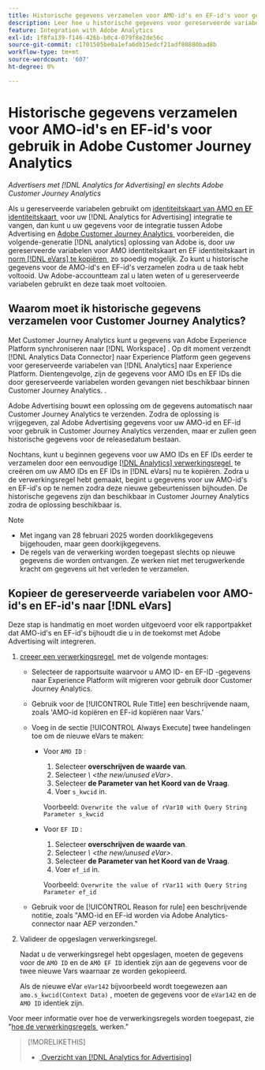 ```yaml
---
title: Historische gegevens verzamelen voor AMO-id's en EF-id's voor gebruik in Adobe Customer Journey Analytics
description: Leer hoe u historische gegevens voor gereserveerde variabelen in Adobe Analytics kunt verzamelen voor toekomstig gebruik in Adobe Customer Journey Analytics
feature: Integration with Adobe Analytics
exl-id: 1f8fa139-f146-426b-b0c4-079f8e2de56c
source-git-commit: c1701505be0a1efa6db15edcf21adf80880bad8b
workflow-type: tm+mt
source-wordcount: '607'
ht-degree: 0%

---
```


# Historische gegevens verzamelen voor AMO-id&#39;s en EF-id&#39;s voor gebruik in Adobe Customer Journey Analytics

*Advertisers met [!DNL Analytics for Advertising] en slechts Adobe Customer Journey Analytics*

<!-- Solution built but not tested. Move to the CJA chapter once it's available?  If so, then create a redirect. -->

Als u gereserveerde variabelen gebruikt om [&#x200B; identiteitskaart van AMO en EF identiteitskaart &#x200B;](ids.md) voor uw [!DNL Analytics for Advertising] integratie te vangen, dan kunt u uw gegevens voor de integratie tussen Adobe Advertising en [&#x200B; Adobe Customer Journey Analytics &#x200B;](https://experienceleague.adobe.com/nl/docs/analytics-platform/using/cja-overview/cja-overview) voorbereiden, die volgende-generatie [!DNL analytics] oplossing van Adobe is, door uw gereserveerde variabelen voor AMO identiteitskaart en EF identiteitskaart in [&#x200B; norm  [!DNL eVars] te kopiëren &#x200B;](https://experienceleague.adobe.com/nl/docs/analytics/components/dimensions/evar) zo spoedig mogelijk. Zo kunt u historische gegevens voor de AMO-id&#39;s en EF-id&#39;s verzamelen zodra u de taak hebt voltooid. Uw Adobe-accountteam zal u laten weten of u gereserveerde variabelen gebruikt en deze taak moet voltooien.

<!-- You can also do the same for any other reserved variables you use for your [!DNL Analytics for Advertising] implementation. -->

<!-- This will allow Adobe Experience Platform, which supplies data to Customer Journey Analytics, to begin collecting historical data for your [!DNL rVars] as soon as you complete the task. -->

## Waarom moet ik historische gegevens verzamelen voor Customer Journey Analytics?

Met Customer Journey Analytics kunt u gegevens van Adobe Experience Platform synchroniseren naar [!DNL Workspace] . Op dit moment verzendt [!DNL Analytics Data Connector] naar Experience Platform geen gegevens voor gereserveerde variabelen van [!DNL Analytics] naar Experience Platform. Dientengevolge, zijn de gegevens voor AMO IDs en EF IDs die door gereserveerde variabelen worden gevangen niet beschikbaar binnen Customer Journey Analytics. <!-- Instead, XXXXXXXXXX what exactly? -->.<!-- Does the Analytics for Advertising implementation use the Analytics Data Connector in particular (why would it use anything?), and we're planning to implement the Web SDK to do it instead in the future? -->

Adobe Advertising bouwt een oplossing om de gegevens automatisch naar Customer Journey Analytics te verzenden. Zodra de oplossing is vrijgegeven, zal Adobe Advertising gegevens voor uw AMO-id en EF-id voor gebruik in Customer Journey Analytics verzenden, maar er zullen geen historische gegevens voor de releasedatum bestaan.

Nochtans, kunt u beginnen gegevens voor uw AMO IDs en EF IDs <!-- [!DNL rVars] --> eerder te verzamelen door een eenvoudige [[!DNL Analytics]  verwerkingsregel &#x200B;](https://experienceleague.adobe.com/nl/docs/analytics/admin/admin-tools/manage-report-suites/edit-report-suite/report-suite-general/c-processing-rules/processing-rules) te creëren om uw AMO IDs en EF IDs <!-- [!DNL rVars] --> in [!DNL eVars] nu te kopiëren. Zodra u de verwerkingsregel hebt gemaakt, begint u gegevens voor uw AMO-id&#39;s en EF-id&#39;s op te nemen <!-- [!DNL rVars] --> zodra deze nieuwe gebeurtenissen bijhouden. De historische gegevens zijn dan beschikbaar in Customer Journey Analytics zodra de oplossing beschikbaar is.

>[!NOTE]
>
>* Met ingang van 28 februari 2025 worden doorklikgegevens bijgehouden, maar geen doorkijkgegevens.
>* De regels van de verwerking worden toegepast slechts op nieuwe gegevens die worden ontvangen. Ze werken niet met terugwerkende kracht om gegevens uit het verleden te verzamelen.

## Kopieer de gereserveerde variabelen voor AMO-id&#39;s en EF-id&#39;s naar [!DNL eVars]

Deze stap is handmatig en moet worden uitgevoerd voor elk rapportpakket dat AMO-id&#39;s en EF-id&#39;s <!-- [!DNL rVars] --> bijhoudt die u in de toekomst met Adobe Advertising wilt integreren.

1. [&#x200B; creeer een verwerkingsregel &#x200B;](https://experienceleague.adobe.com/nl/docs/analytics/admin/admin-tools/manage-report-suites/edit-report-suite/report-suite-general/c-processing-rules/c-processing-rules-configuration/t-processing-rules) met de volgende montages:

   * Selecteer de rapportsuite waarvoor u AMO ID- en EF-ID <!-- [!DNL rVar] -->-gegevens naar Experience Platform wilt migreren voor gebruik door Customer Journey Analytics.

   * Gebruik voor de [!UICONTROL Rule Title] een beschrijvende naam, zoals &#39;AMO-id kopiëren en EF-id kopiëren naar Vars.&#39;

   * Voeg in de sectie [!UICONTROL Always Execute] twee handelingen toe om de nieuwe eVars te maken:

      * Voor `AMO ID` :

         1. Selecteer **overschrijven de waarde van**.
         1. Selecteer *\ &lt;the new/unused eVar\>*.
         1. Selecteer **de Parameter van het Koord van de Vraag**.
         1. Voer `s_kwcid` in.

        Voorbeeld: ```Overwrite the value of rVar10 with Query String Parameter s_kwcid```

      * Voor `EF ID` :

         1. Selecteer **overschrijven de waarde van**.
         1. Selecteer *\ &lt;the new/unused eVar\>*.
         1. Selecteer **de Parameter van het Koord van de Vraag**.
         1. Voer `ef_id` in.

        Voorbeeld: `Overwrite the value of rVar11 with Query String Parameter ef_id`

   * Gebruik voor de [!UICONTROL Reason for rule] een beschrijvende notitie, zoals &quot;AMO-id en EF-id worden via Adobe Analytics-connector naar AEP verzonden.&quot;

1. Valideer de opgeslagen verwerkingsregel.

   Nadat u de verwerkingsregel hebt opgeslagen, moeten de gegevens voor de `AMO ID` en de `AMO EF ID` <!-- the existing reserved variables --> identiek zijn aan de gegevens voor de twee nieuwe Vars waarnaar ze worden gekopieerd.

   Als de nieuwe eVar `eVar142` bijvoorbeeld wordt toegewezen aan `amo.s_kwcid(Context Data)` , moeten de gegevens voor de `eVar142` en de `AMO ID` identiek zijn.

Voor meer informatie over hoe de verwerkingsregels worden toegepast, zie &quot;[&#x200B; hoe de verwerkingsregels &#x200B;](https://experienceleague.adobe.com/nl/docs/analytics/admin/admin-tools/manage-report-suites/edit-report-suite/report-suite-general/c-processing-rules/c-processing-rules-configuration/processing-rules-about) werken.&quot;

>[!MORELIKETHIS]
>
>* [&#x200B; Overzicht van  [!DNL Analytics for Advertising]](overview.md)
